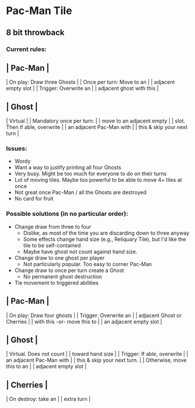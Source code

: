 # Pac-Man Tile
## 8 bit throwback

### Current rules:

| Pac-Man |
---------
| On play: Draw three Ghosts |
| Once per turn: Move to an |
| adjacent empty slot |
| Trigger: Overwrite an |
| adjacent ghost with this |

| Ghost |
--------- 
| Virtual |
| Mandatory once per turn: |
| move to an adjacent empty |
| slot. Then if able, overwrite |
| an adjacent Pac-Man with |
| this & skip your next turn |


### Issues:
- Wordy
- Want a way to justify printing all four Ghosts
- Very busy. Might be too much for everyone to do on their turns
- Lot of moving tiles. Maybe too powerful to be able to move 4+ tiles at once
- Not great once Pac-Man / all the Ghosts are destroyed
- No card for fruit

### Possible solutions (in no particular order):
- Change draw from three to four
    - Dislike, as most of the time you are discarding down to three anyway
    - Some effects change hand size (e.g., Reliquary Tile), but I'd like the tile to be self-contained
    - Maybe have ghost not count against hand size.
- Change draw to one ghost per player
    - Not particularly popular. Too easy to corner Pac-Man
- Change draw to once per turn create a Ghost
    - No permanent ghost destruction
- Tie movement to triggered abilities



| Pac-Man |
---------
| On play: Draw four ghosts |
| Trigger: Overwrite an |
| adjacent Ghost or Cherries |
| with this -or- move this to | 
| an adjacent empty slot |


| Ghost |
--------- 
| Virtual. Does not count |
| toward hand size |
| Trigger: If able, overwrite |
| an adjacent Pac-Man with | 
| this & skip your next turn. |
| Otherwise, move this to an |
| adjacent empty slot |


| Cherries |
---------
| On destroy: take an |
| extra turn |